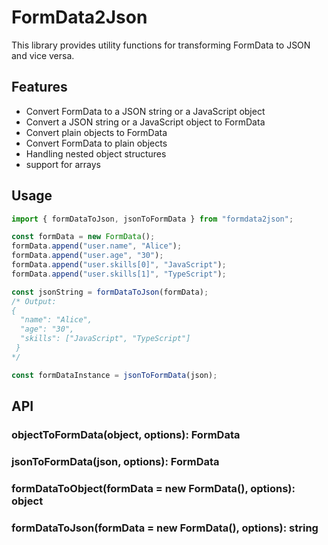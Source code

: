 # FormData2Json

This library provides utility functions for transforming FormData to JSON and vice versa. 

## Features

- Convert FormData to a JSON string or a JavaScript object
- Convert a JSON string or a JavaScript object to FormData
- Convert plain objects to FormData
- Convert FormData to plain objects
- Handling nested object structures
- support for arrays

## Usage

```js
import { formDataToJson, jsonToFormData } from "formdata2json";

const formData = new FormData();
formData.append("user.name", "Alice");
formData.append("user.age", "30");
formData.append("user.skills[0]", "JavaScript");
formData.append("user.skills[1]", "TypeScript");

const jsonString = formDataToJson(formData);
/* Output:
{ 
  "name": "Alice", 
  "age": "30", 
  "skills": ["JavaScript", "TypeScript"] 
 }
*/

const formDataInstance = jsonToFormData(json);
```


## API
### objectToFormData(object, options): FormData
### jsonToFormData(json, options): FormData
### formDataToObject(formData = new FormData(), options): object
### formDataToJson(formData = new FormData(), options): string
